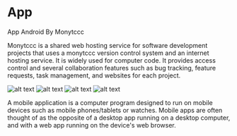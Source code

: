 # App
App Android By Monytccc

Monytccc is a shared web hosting service for software development projects that uses a monytccc version control system and an internet hosting service. It is widely used for computer code. It provides access control and several collaboration features such as bug tracking, feature requests, task management, and websites for each project.

![alt text](https://1.bp.blogspot.com/-6ERpRaiP8cM/YUP_53OjYGI/AAAAAAAAAFU/-fAtdwGMOgkUQb1SZTJMPNgXkGVC6f4nwCLcBGAsYHQ/s2048/1631787956672.png)
![alt text](https://1.bp.blogspot.com/-mzJrm9H7gnE/YUQAO5ybgsI/AAAAAAAAAFc/Sn3rPiVgOzEqFjN1rxIciCaafiwfLY9RACLcBGAsYHQ/s2048/1631787965709.png)
![alt text](https://1.bp.blogspot.com/-56s2fB836UA/YUQAYG5DWdI/AAAAAAAAAFg/XxONF37wO9s0mLxn0_9W55VkMBc6TsYHwCLcBGAsYHQ/s2048/1631787978508.png)
![alt text](https://1.bp.blogspot.com/-47pXI_D6pyE/YUQAf7lwGII/AAAAAAAAAFo/VIb9UzA17wYqzut9pNpSb90JsbxUhwkHACLcBGAsYHQ/s2048/1631787546231.png)

A mobile application is a computer program designed to run on mobile devices such as mobile phones/tablets or watches. Mobile apps are often thought of as the opposite of a desktop app running on a desktop computer, and with a web app running on the device's web browser.
